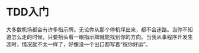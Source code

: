 # TDD入门

大多数机场都会有许多指示牌。无论你从那个停机坪出来，都不会迷路。当你不知道怎么走的时候，只要抬头看一眼指示牌就能找到你的方向。当我从事程序开发生涯时，情况就不太一样了，好像没一个出口都写着“祝你好运”。